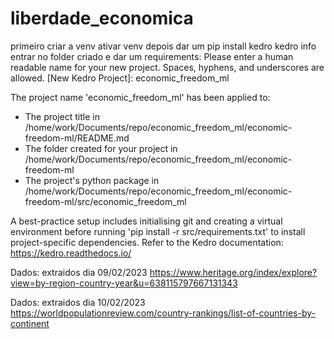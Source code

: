 # liberdade_economica

primeiro criar a venv
ativar venv
depois dar um pip install kedro
kedro info
entrar no folder criado e dar um requirements:
Please enter a human readable name for your new project.
Spaces, hyphens, and underscores are allowed.
 [New Kedro Project]: economic_freedom_ml

The project name 'economic_freedom_ml' has been applied to: 
- The project title in /home/work/Documents/repo/economic_freedom_ml/economic-freedom-ml/README.md 
- The folder created for your project in /home/work/Documents/repo/economic_freedom_ml/economic-freedom-ml 
- The project's python package in /home/work/Documents/repo/economic_freedom_ml/economic-freedom-ml/src/economic_freedom_ml

A best-practice setup includes initialising git and creating a virtual environment before running 'pip install -r src/requirements.txt' to install project-specific dependencies. Refer to the Kedro documentation: https://kedro.readthedocs.io/





Dados: extraidos dia 09/02/2023
https://www.heritage.org/index/explore?view=by-region-country-year&u=638115797667131343


Dados: extraidos dia 10/02/2023
https://worldpopulationreview.com/country-rankings/list-of-countries-by-continent